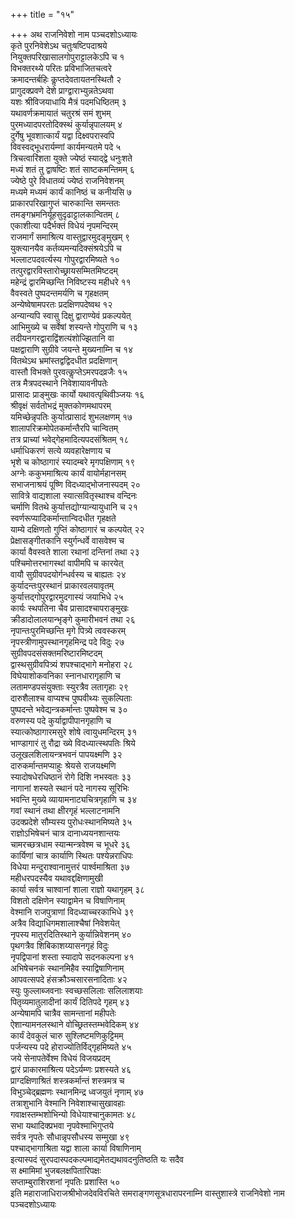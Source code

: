 +++
title = "१५"

+++
अथ राजनिवेशो नाम पञ्चदशोऽध्यायः  
कृते पुरनिवेशेऽथ चतुःषष्टिपदाश्रये  
नियुक्तपरिखासालगोपुराट्टालकेऽपि च १  
विभक्तरथ्ये परितः प्रविभाजितचत्वरे  
क्रमादन्तर्बहिः कॢप्तदेवतायतनस्थितौ २  
प्रागुदक्प्रवणे देशे प्राग्द्वाराभ्युन्नतेऽथवा  
यशः श्रीविजयाधायि मैत्रं पदमधिष्ठितम् ३  
यथावर्णक्रमायातं चतुरश्रं समं शुभम्  
पुरमध्यादपरतोदिक्स्थं कुर्यान्नृपालयम् ४  
दुर्गेषु भूवशात्कार्यं यद्वा दिक्ष्वपरास्वपि  
विवस्वद्भूधरार्यम्णां कार्यमन्यतमे पदे ५  
त्रिचत्वारिंशता युक्ते ज्येष्ठं स्याद्द्वे धनुःशते  
मध्यं शतं तु द्वाषष्टिः शतं साष्टकमन्तिमम् ६  
ज्येष्ठे पुरे विधातव्यं ज्येष्ठं राजनिवेशनम्  
मध्यमे मध्यमं कार्यं कानिष्ठं च कनीयसि ७  
प्राकारपरिखागुप्तं चारुकान्ति समन्ततः  
तमङ्गभ्रमनिर्यूहसुदृढाट्टालकान्वितम् ८  
एकाशीत्या पदैर्भक्तं विधेयं नृपमन्दिरम्  
राजमार्गं समाश्रित्य वास्तुद्वारमुदङ्मुखम् ९  
युक्त्यानयैव कर्तव्यमन्यदिक्संश्रयेऽपि च  
भल्लाटपदवर्त्यस्य गोपुरद्वारमिष्यते १०  
तत्पुरद्वारविस्तारोच्छ्रायसम्मितमिष्टदम्  
महेन्द्रं द्वारमिच्छन्ति निविष्टस्य महीधरे ११  
वैवस्वते पुष्पदन्तमर्यणि च गृहक्षतम्  
अन्येष्वेषामपरतः प्रदक्षिणपदेष्वथ १२  
अन्यान्यपि स्वासु दिक्षु द्वाराण्येवं प्रकल्पयेत्  
आभिमुख्ये च सर्वेषां शस्यन्ते गोपुराणि च १३  
तदीयनगरद्वाराद्विंशत्यंशोज्झितानि वा  
पक्षद्वाराणि सुग्रीवे जयन्ते मुख्यनाम्नि च १४  
वितथेऽथ भ्रमांस्तद्वद्विदधीत प्रदक्षिणान्  
वास्तौ विभक्ते पुरवत्कॢप्तेऽमरपदव्रजैः १५  
तत्र मैत्रपदस्थाने निवेशायावनीपतेः  
प्रासादः प्राङ्मुखः कार्यो यथावत्पृथिवीञ्जयः १६  
श्रीवृक्षं सर्वतोभद्रं मुक्तकोणमथापरम्  
यमिच्छेन्नृपतिः कुर्यात्प्रासादं शुभलक्षणम् १७  
शालापरिक्रमोपेतकर्मान्तैरपि चान्वितम्  
तत्र प्राच्यां भवेद्गेहमादित्यपदसंश्रितम् १८  
धर्माधिकरणं सत्ये व्यवहारेक्षणाय च  
भृशे च कोष्ठागारं स्यादम्बरे मृगपक्षिणाम् १९  
अग्नेः ककुभमाश्रित्य कार्यं वायोर्महानसम्  
सभाजनाश्रयं पूष्णि विदध्याद्भोजनास्पदम् २०  
सावित्रे वाद्यशाला स्यात्सवितृस्थाश्च वन्दिनः  
चर्माणि वितथे कुर्यात्तद्योग्यान्यायुधानि च २१  
स्वर्णरूप्यादिकर्मान्तान्विदधीत गृहक्षते  
याम्ये दक्षिणतो गुप्तिं कोष्ठागारं च कल्पयेत् २२  
प्रेक्षासङ्गीतकानि स्युर्गन्धर्वे वासवेश्म च  
कार्या वैवस्वते शाला रथानां दन्तिनां तथा २३  
पश्चिमोत्तरभागस्थां वापीमपि च कारयेत्  
वायौ सुग्रीवपदयोर्गन्धर्वस्य च बाह्यतः २४  
कुर्यादन्तःपुरस्थानं प्राकारवलयावृतम्  
कुर्यात्तद्गोपुरद्वारमुदगास्यं जयाभिधे २५  
कार्यः स्थपतिना चैव प्रासादश्चापराङ्मुखः  
क्रीडादोलालयान्भृङ्गे कुमारीभवनं तथा २६  
नृपान्तःपुरमिच्छन्ति मृगे पित्र्ये त्ववस्करम्  
नृपस्त्रीणामुपस्थानगृहमिन्द्र पदे विदुः २७  
सुग्रीवपदसंसक्तमरिष्टारमिष्टदम्  
द्वास्थसुग्रीवपित्र्यं शपश्चाद्भागे मनोहरा २८  
विघेयाशोकवनिका स्नानधारागृहाणि च  
लतामण्डपसंयुक्ताः स्युरत्रैव लतागृहाः २९  
दारुशैलाश्च वाप्यश्च पुष्पवीथ्यः सुकल्पिताः  
पुष्पदन्ते भवेद्यन्त्रकर्मान्तः पुष्पवेश्म च ३०  
वरुणस्य पदे कुर्याद्वापीपानगृहाणि च  
स्यात्कोष्ठागारमसुरे शोषे त्वायुधमन्दिरम् ३१  
भाण्डागारं तु रौद्रा ख्ये विदध्यात्स्थपतिः श्रिये  
उलूखलशिलायन्त्रभवनं पापयक्ष्मणि ३२  
दारुकर्मान्तमप्याहुः श्रेयसे राजयक्ष्मणि  
स्यादोषधेरधिष्ठानं रोगे दिशि नभस्वतः ३३  
नागानां शस्यते स्थानं पदे नागस्य सूरिभिः  
भवन्ति मुख्ये व्यायामनाट्यचित्रगृहाणि च ३४  
गवां स्थानं तथा क्षीरगृहं भल्लाटनामनि  
उदक्प्रदेशे सौम्यस्य पुरोधःस्थानमिष्यते ३५  
राज्ञोऽभिषेचनं चात्र दानाध्ययनशान्तयः  
चामरच्छत्रधाम स्यान्मन्त्रवेश्म च भूधरे ३६  
कार्यिणां चात्र कार्याणि स्थितः पश्येन्नराधिपः  
विधेया मन्दुराश्वानामुत्तरं पार्श्वमाश्रिता ३७  
महीधरपदस्यैव यथावद्दक्षिणामुखी  
कार्या सर्वत्र चाश्वानां शाला राज्ञो यथागृहम् ३८  
विशतो दक्षिणेन स्याद्वामेन च विषाणिनाम्  
वेश्मानि राजपुत्राणां विदध्याच्चरकाभिधे ३९  
अत्रैव विद्याधिगमशालाश्चैषां निवेशयेत्  
नृपस्य मातुरदितिस्थाने कुर्यान्निवेशनम् ४०  
पृथगत्रैव शिबिकाशय्यासनगृहं विदुः  
नृपद्विपानां शस्ता स्यादापे सदनकल्पना ४१  
अभिषेचनकं स्थानमिहैव स्याद्विषाणिनाम्  
आपवत्सपदे हंसक्रौञ्चसारसनादिताः ४२  
स्युः फुल्लाब्जवनाः स्वच्छसलिलाः सलिलाशयाः  
पितृव्यमातुलादीनां कार्यं दितिपदे गृहम् ४३  
अन्येषामपि चात्रैव सामन्तानां महीपतेः  
ऐशान्यामनलस्थाने वोच्छ्रितस्तम्भवेदिकम् ४४  
कार्यं देवकुलं चारु सुश्लिष्टमणिकुट्टिमम्  
पर्जन्यस्य पदे होराज्योतिर्विद्गृहमिष्यते ४५  
जये सेनापतेर्वेश्म विधेयं विजयप्रदम्  
द्वारं प्राकारमाश्रित्य पदेऽर्यम्णः प्रशस्यते ४६  
प्राग्दक्षिणाश्रितं शस्त्रकर्मान्तं शस्त्रमत्र च  
विभुञ्चेद्ब्रह्मणः स्थानमिन्द्र ध्वजयुतं नृणाम् ४७  
तत्राशुभानि वेश्मानि निवेशाश्चासुखावहाः  
गवाक्षस्तम्भशोभिन्यो विधेयाश्चानुकामतः ४८  
सभा यथादिक्प्रभवा नृपवेश्माभिगुप्तये  
सर्वत्र नृपतेः सौधान्नृपसौधस्य सम्मुखा ४९  
पश्चाद्भागाश्रिता यद्वा शाला कार्या विषाणिनाम्  
इत्यास्पदं सुरपदास्पदकल्पमाद्यमेतद्यथावदनुतिष्ठति यः सदैव  
स क्ष्मामिमां भुजबलक्षपितारिपक्षः  
सप्ताम्बुराशिरशनां नृपतिः प्रशास्ति ५०  
इति महाराजाधिराजश्रीभोजदेवविरचिते समराङ्गणसूत्रधारापरनाम्नि
वास्तुशास्त्रे राजनिवेशो नाम पञ्चदशोऽध्यायः  
   
